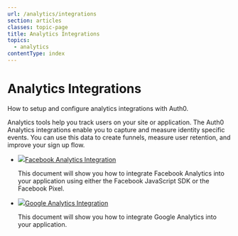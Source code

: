 ```yaml
---
url: /analytics/integrations
section: articles
classes: topic-page
title: Analytics Integrations
topics:
  - analytics
contentType: index
---
```


<div class="topic-page-header">
  <div data-name="example" class="topic-page-badge"></div>
  <h1>Analytics Integrations</h1>
  <p>
    How to setup and configure analytics integrations with Auth0.
  </p>
</div>

Analytics tools help you track users on your site or application. The Auth0 Analytics integrations enable you to capture and measure identity specific events. You can use this data to create funnels, measure user retention, and improve your sign up flow.

<ul class="topic-links">
  <li>
    <img class="icon-logo" src="/img/icons/facebook.svg" /><a href="/analytics/integrations/facebook-analytics">Facebook Analytics Integration</a>
    <p>
      This document will show you how to integrate Facebook Analytics into your application using either the Facebook JavaScript SDK or the Facebook Pixel.
    </p>
  </li>
  <li>
    <img class="icon-logo" src="/img/icons/google.svg" /><a href="/analytics/integrations/google-analytics">Google Analytics Integration</a>
    <p>
      This document will show you how to integrate Google Analytics into your application.
    </p>
  </li>
</ul>
